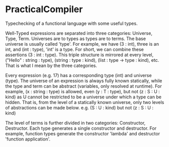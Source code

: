 # PracticalCompiler
Typechecking of a functional language with some useful types.

  Well-Typed expressions are separated into three categories: Universe, Type, Term.
Universes are to types as types are to terms. The base universe is usually called 'type'.
  For example, we have (3 : int), three is an int, and (int : type), 'int' is a type. For short, we can combine these assertions (3 : int : type). This triple structure is mirrored at every level, ("Hello" : string : type), (string : type : kind), (list : type -> type : kind), etc. That is what I mean by the three categories.

  Every expression (e.g. 17) has a corresponding type (int) and universe (type). The universe of an expression is always fully known statically, while the type and term can be abstract (variables, only resolved at runtime).
  For example, (x : string : type) is allowed, even (y : T : type), but not (z : S : U : kind) as U cannot be restricted to be a universe under which a type can be hidden. That is, from the level of a statically known universe, only two levels of abstractions can be made below. e.g. (S : U : kind) but not (z : S : U : kind)

  The level of terms is further divided in two categories: Constructor, Destructor.
  Each type generates a single constructor and destructor. For example, function types generate the constructor 'lambda' and destructor 'function application'. 
